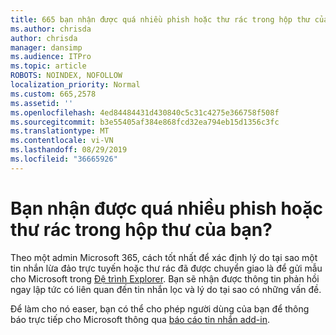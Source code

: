 ```yaml
---
title: 665 bạn nhận được quá nhiều phish hoặc thư rác trong hộp thư của bạn?
ms.author: chrisda
author: chrisda
manager: dansimp
ms.audience: ITPro
ms.topic: article
ROBOTS: NOINDEX, NOFOLLOW
localization_priority: Normal
ms.custom: 665,2578
ms.assetid: ''
ms.openlocfilehash: 4ed84484431d430840c5c31c4275e366758f508f
ms.sourcegitcommit: b3e55405af384e868fcd32ea794eb15d1356c3fc
ms.translationtype: MT
ms.contentlocale: vi-VN
ms.lasthandoff: 08/29/2019
ms.locfileid: "36665926"
---
```

# <a name="are-you-receiving-too-much-phish-or-spam-in-your-mailbox"></a>Bạn nhận được quá nhiều phish hoặc thư rác trong hộp thư của bạn?

Theo một admin Microsoft 365, cách tốt nhất để xác định lý do tại sao một tin nhắn lừa đảo trực tuyến hoặc thư rác đã được chuyển giao là để gửi mẫu cho Microsoft trong [Đệ trình Explorer](https://protection.office.com/reportsubmission). Bạn sẽ nhận được thông tin phản hồi ngay lập tức có liên quan đến tin nhắn lọc và lý do tại sao có những vấn đề.

Để làm cho nó easer, bạn có thể cho phép người dùng của bạn để thông báo trực tiếp cho Microsoft thông qua [báo cáo tin nhắn add-in](https://appsource.microsoft.com/product/office/WA104381180?src=office&tab=Overview).
